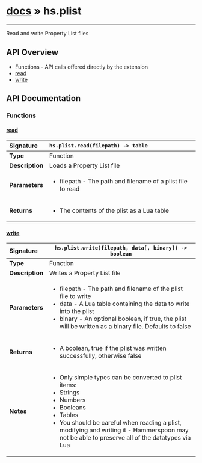 # [docs](index.md) » hs.plist
---

Read and write Property List files

## API Overview
* Functions - API calls offered directly by the extension
 * [read](#read)
 * [write](#write)

## API Documentation

### Functions

#### [read](#read)
| <span style="float: left;">**Signature**</span> | <span style="float: left;">`hs.plist.read(filepath) -> table` </span>                                                          |
| -----------------------------------------------------|---------------------------------------------------------------------------------------------------------|
| **Type**                                             | Function                                                                                         |
| **Description**                                      | Loads a Property List file                                                                                         |
| **Parameters**                                       | <ul markdown="1"><li markdown="1">filepath - The path and filename of a plist file to read</li></ul> |
| **Returns**                                          | <ul markdown="1"><li markdown="1">The contents of the plist as a Lua table</li></ul>          |

#### [write](#write)
| <span style="float: left;">**Signature**</span> | <span style="float: left;">`hs.plist.write(filepath, data[, binary]) -> boolean` </span>                                                          |
| -----------------------------------------------------|---------------------------------------------------------------------------------------------------------|
| **Type**                                             | Function                                                                                         |
| **Description**                                      | Writes a Property List file                                                                                         |
| **Parameters**                                       | <ul markdown="1"><li markdown="1">filepath - The path and filename of the plist file to write</li><li markdown="1">data - A Lua table containing the data to write into the plist</li><li markdown="1">binary - An optional boolean, if true, the plist will be written as a binary file. Defaults to false</li></ul> |
| **Returns**                                          | <ul markdown="1"><li markdown="1">A boolean, true if the plist was written successfully, otherwise false</li></ul>          |
| **Notes**                                            | <ul markdown="1"><li markdown="1">Only simple types can be converted to plist items:</li><li markdown="1"> Strings</li><li markdown="1"> Numbers</li><li markdown="1"> Booleans</li><li markdown="1"> Tables</li><li markdown="1">You should be careful when reading a plist, modifying and writing it - Hammerspoon may not be able to preserve all of the datatypes via Lua</li></ul>                |

